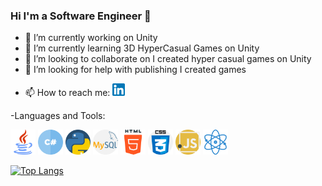 ### Hi I'm a Software Engineer 👋


- 🔭 I’m currently working on Unity
- 🌱 I’m currently learning 3D HyperCasual Games on Unity
- 👯 I’m looking to collaborate on I created hyper casual games on Unity
- 🤔 I’m looking for help with publishing I created games
<!---
- 💬 Ask me about ...-->
- 📫 How to reach me: <a href="https://www.linkedin.com/in/hakankarakoca/" title="linkedin"><img src="img/linkedin.png" width="20" height="20" /></a>
  
  
  
  
  
  
-Languages and Tools:
<p>
<img src="img/java.png" width="40" height="40" />
<img src="img/hashtag.png" width="40" height="40" />
<img src="img/python.png" width="40" height="40" />
<img src="img/mysql.png" width="40" height="40" />
<img src="img/html-5.png" width="40" height="40" />
<img src="img/css.png" width="40" height="40" />
<img src="img/javascript.png" width="40" height="40" />
<img src="img/react.png" width="40" height="40" />

</p>

[![Top Langs](https://github-readme-stats.vercel.app/api/top-langs/?username=hakaell)](https://github.com/hakaell/github-readme-stats)



<!---
[![Anurag's GitHub stats](https://github-readme-stats.vercel.app/api?username=hakaell)](https://github.com/hakaell/github-readme-stats)
-->
